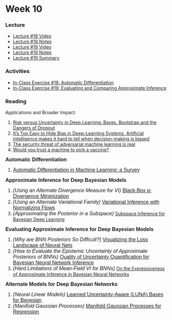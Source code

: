 # Week 10

### Lecture
- [Lecture #18 Video](https://youtu.be/_-D0DiN49fc)
- [Lecture #18 Notes](https://github.com/onefishy/am207/blob/master/Lectures/lecture_18_notes.ipynb)
- [Lecture #19 Video](https://youtu.be/uzG8gKJOp_w)
- [Lecture #19 Notes](https://github.com/onefishy/am207/blob/master/Lectures/lecture_19_notes.ipynb)
- [Lecture #19 Summary](https://github.com/onefishy/am207/blob/master/Lectures/lecture_19_summary.ipynb)

### Activities
- [In-Class Exercise #18: Automatic Differentiation](https://deepnote.com/workspace/weiwei-pan-2902decb-902f-40cc-9fa6-af2e3f31f15b/project/AM207Fall202118-automatic-differentiation-02e90b26-2478-4d55-a642-26ac3ab16d97/%2FIn-Class%20Exercises%2F18_automatic_differentiation.ipynb)
- [In-Class Exercise #19: Evaluating and Comparing Approximate Inference](https://deepnote.com/workspace/weiwei-pan-2902decb-902f-40cc-9fa6-af2e3f31f15b/project/AM207Fall202119-Evaluating-Approximate-Inference-a8c76561-8d32-464a-a6eb-6c3c265af434/%2FIn-Class%20Exercises%2F19_Evaluating_Approximate_Inference.ipynb)

### Reading
<p>Applications and Broader Impact:</p>
<ol>
    <li><a class="inline_disabled" href="http://bayesiandeeplearning.org/2016/papers/BDL_4.pdf" target="_blank" rel="noopener"><span>Risk versus Uncertainty in Deep Learning: Bayes, Bootstrap and the Dangers of Dropout</span></a></li>
    <li><a class="inline_disabled" href="https://spectrum.ieee.org/its-too-easy-to-hide-bias-in-deeplearning-systems" target="_blank" rel="noopener"><span>It&rsquo;s Too Easy to Hide Bias in Deep-Learning Systems &nbsp;Artificial intelligence makes it hard to tell when decision-making is biased</span></a></li>
    <li><a class="inline_disabled" href="https://bdtechtalks.com/2020/10/26/adversarial-machine-learning-threat-matrix/" target="_blank" rel="noopener"><span>The security threat of adversarial machine learning is real</span></a></li>
    <li><a class="inline_disabled" href="https://review.chicagobooth.edu/economics/2020/article/would-you-trust-machine-pick-vaccine" target="_blank" rel="noopener"><span>Would you trust a machine to pick a vaccine?</span></a></li>
</ol>
<p><strong><span style="font-family: sans-serif; font-size: 1rem;">Automatic Differentiation</span></strong></p>
<ol>
    <li><span style="font-family: sans-serif; font-size: 1rem;"><a href="https://arxiv.org/pdf/1502.05767.pdf">Automatic Differentiation&nbsp;in Machine Learning: a Survey</a></span></li>
</ol>
<p><strong><span style="font-family: sans-serif; font-size: 1rem;">Approximate Inference for Deep Bayesian Models</span></strong></p>
<ol>
    <li><span style="font-family: sans-serif; font-size: 1rem;"><em>(Using an Alternate Divergence Measure for VI)</em> <a href="https://arxiv.org/pdf/1511.03243.pdf">Black-Box &alpha;-Divergence Minimization</a></span></li>
    <li><span style="font-family: sans-serif; font-size: 1rem;"><em>(Using an Alternate Variational Family) </em><a href="https://arxiv.org/pdf/1505.05770.pdf">Variational Inference with Normalizing Flows</a></span></li>
    <li><em><span style="font-family: sans-serif; font-size: 1rem;"><span style="font-family: sans-serif; font-size: 1rem;">(Approximating the Posterior in a Subspace) </span></span></em><a href="http://auai.org/uai2019/proceedings/papers/435.pdf">Subspace Inference for Bayesian Deep Learning</a></li>
</ol>
<p><strong><span style="font-family: sans-serif; font-size: 1rem;">Evaluating Approximate Inference for Deep Bayesian Models</span></strong></p>
<ol>
    <li><em><span style="font-family: sans-serif; font-size: 1rem;">(Why are BNN Posteriors So Difficult?) </span></em><a href="https://arxiv.org/pdf/1712.09913.pdf"><span style="font-family: sans-serif; font-size: 1rem;">Visualizing the Loss Landscape of Neural Nets</span></a></li>
    <li><span style="font-family: sans-serif; font-size: 1rem;"><em>(How to Evaluate the Epistemic Uncertainty of Approximate Posteriors of BNNs)</em> <a href="https://arxiv.org/pdf/1906.09686.pdf">Quality of Uncertainty Quantification for Bayesian Neural Network Inference</a></span></li>
    <li><em><span style="font-family: sans-serif; font-size: 1rem;">(Hard Limitations of Mean-Field VI for BNNs) </span></em><a href="https://arxiv.org/pdf/1909.00719.pdf">On the Expressiveness of Approximate Inference in Bayesian Neural Networks</a></li>
</ol>
<p><strong><span style="font-family: sans-serif; font-size: 1rem;">Alternate Models for Deep Bayesian Networks</span></strong></p>
<ol>
    <li><span style="font-family: sans-serif; font-size: 1rem;"><em>(Neural Linear Models)</em> <a href="https://arxiv.org/pdf/2006.11695.pdf">Learned Uncertainty-Aware (LUNA) Bases for Bayesian</a></span></li>
    <li><span style="font-family: sans-serif; font-size: 1rem;"><em>(Manifold Gaussian Processes)</em> <a href="https://arxiv.org/pdf/1402.5876.pdf">Manifold Gaussian Processes for Regression</a></span></li>
</ol>
